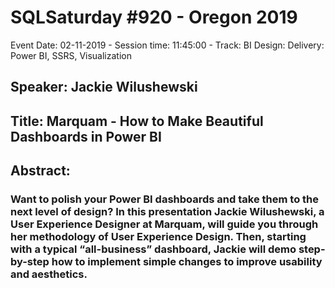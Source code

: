 # SQLSaturday #920 - Oregon 2019
Event Date: 02-11-2019 - Session time: 11:45:00 - Track: BI Design: Delivery: Power BI, SSRS, Visualization
## Speaker: Jackie Wilushewski
## Title: Marquam - How to Make Beautiful Dashboards in Power BI
## Abstract:
### Want to polish your Power BI dashboards and take them to the next level of design? In this presentation Jackie Wilushewski, a User Experience Designer at Marquam, will guide you through her methodology of User Experience Design. Then, starting with a typical “all-business” dashboard, Jackie will demo step-by-step how to implement simple changes to improve usability and aesthetics.
